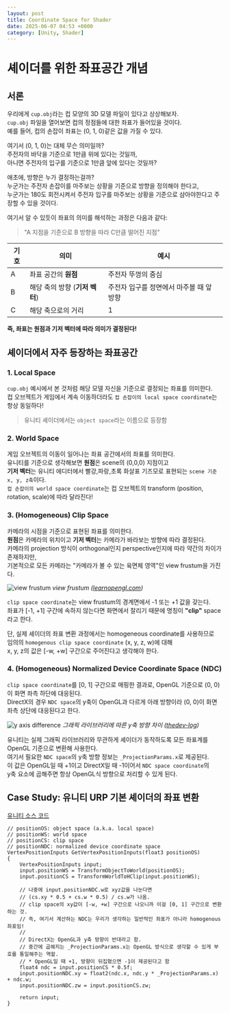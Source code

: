 ```yaml
---
layout: post
title: Coordinate Space for Shader
date: 2025-06-07 04:53 +0000
category: [Unity, Shader]
---
```


# 셰이더를 위한 좌표공간 개념
## 서론
우리에게 ```cup.obj```라는 컵 모양의 3D 모델 파일이 있다고 상상해보자.  
```cup.obj``` 파일을 열어보면 컵의 정점들에 대한 좌표가 들어있을 것이다.  
예를 들어, 컵의 손잡이 좌표는 (0, 1, 0)같은 값을 가질 수 있다.

여기서 (0, 1, 0)는 대체 무슨 의미일까?  
주전자의 바닥을 기준으로 1만큼 위에 있다는 것일까,  
아니면 주전자의 입구를 기준으로 1만큼 앞에 있다는 것일까?

애초에, 방향은 누가 결정하는걸까?  
누군가는 주전자 손잡이를 마주보는 상황을 기준으로 방향을 정의해야 한다고,  
누군가는 180도 회전시켜서 주전자 입구를 마주보는 상황을 기준으로 삼아야한다고 주장할 수 있을 것이다.

여기서 알 수 있듯이 좌표의 의미를 해석하는 과정은 다음과 같다:
> "A 지점을 기준으로 B 방향을 따라 C만큼 떨어진 지점"

| 기호 | 의미                              | 예시                                     |
| ---- | --------------------------------- | ---------------------------------------- |
| A    | 좌표 공간의 <b>원점</b>           | 주전자 뚜껑의 중심                       |
| B    | 해당 축의 방향 (<b>기저 벡터</b>) | 주전자 입구를 정면에서 마주볼 때 앞 방향 |
| C    | 해당 축으로의 거리                | 1                                        |

<b>즉, 좌표는 원점과 기저 벡터에 따라 의미가 결정된다!</b>

## 셰이더에서 자주 등장하는 좌표공간
### 1. Local Space
```cup.obj``` 예시에서 본 것처럼 해당 모델 자신을 기준으로 결정되는 좌표를 의미한다.  
컵 오브젝트가 게임에서 계속 이동하더라도 ```컵 손잡이의 local space coordinate```는 항상 동일하다!

> 유니티 셰이더에서는 ```object space```라는 이름으로 등장함

### 2. World Space
게임 오브젝트의 이동이 일어나는 좌표 공간에서의 좌표를 의미한다.  
유니티를 기준으로 생각해보면 <b>원점</b>은 scene의 (0,0,0) 지점이고  
<b>기저 벡터</b>는 유니티 에디터에서 빨강,파랑,초록 화살표 기즈모로 표현되는 ```scene 기준 x, y, z축```이다.  
```컵 손잡이의 world space coordinate```는 컵 오브젝트의 transform (position, rotation, scale)에 따라 달라진다!

### 3. (Homogeneous) Clip Space
카메라의 시점을 기준으로 표현된 좌표를 의미한다.  
<b>원점</b>은 카메라의 위치이고 <b>기저 벡터</b>는 카메라가 바라보는 방향에 따라 결정된다.  
카메라의 projection 방식이 orthogonal인지 perspective인지에 따라 약간의 차이가 존재하지만,  
기본적으로 모든 카메라는 "카메라가 볼 수 있는 육면체 영역"인 view frustum을 가진다.  

![view frustum](https://learnopengl.com/img/guest/2021/Frustum_culling/VisualCameraFrustum.png)
*view frustum ([learnopengl.com](https://learnopengl.com/Guest-Articles/2021/Scene/Frustum-Culling))*  

```clip space coordinate```는 view frustum의 경계면에서 -1 또는 +1 값을 갖는다.  
좌표가 [-1, +1] 구간에 속하지 않는다면 화면에서 잘리기 때문에 명칭이 <b>"clip"</b> space라고 한다.

단, 실제 셰이더의 좌표 변환 과정에서는 homogeneous coordinate를 사용하므로  
임의의 ```homogenous clip space coordinate``` (x, y, z, w)에 대해  
x, y, z의 값은 [-w, +w] 구간으로 주어진다고 생각해야 한다.

### 4. (Homogeneous) Normalized Device Coordinate Space (NDC)
```clip space coordinate```를 [0, 1] 구간으로 매핑한 결과로, OpenGL 기준으로 (0, 0)이 화면 좌측 하단에 대응된다.  
DirectX의 경우 ```NDC space```의 y축이 OpenGL과 다르게 아래 방향이라 (0, 0)이 화면 좌측 상단에 대응된다고 한다.  

![y axis difference](https://blogger.googleusercontent.com/img/b/R29vZ2xl/AVvXsEjREEMZrCibHsXaeOHUDaNLQ4twX7l9aDFNR0QYupluGHVyYUjAtauWfGnmKcyGUHUOo9c8Be4gyd8xokBHM2dgHMURsyf5IdK_v2SM2u-E5l1Ym6dWXA6SehuKHOH448y8IrgDy1LFnxhc/s1600/20100531_DX_OpenGL.png)
*그래픽 라이브러리에 따른 y축 방향 차이 ([thedev-log](https://thedev-log.blogspot.com/2012/07/texture-coordinates-tutorial-opengl-and.html))*

유니티는 실제 그래픽 라이브러리와 무관하게 셰이더가 동작하도록 모든 좌표계를 OpenGL 기준으로 변환해 사용한다.  
여기서 필요한 ```NDC space```의 y축 방향 정보는 ```_ProjectionParams.x```로 제공된다.  
이 값은 OpenGL일 때 +1이고 DirectX일 때 -1이어서 ```NDC space coordinate```의  
y축 요소에 곱해주면 항상 OpenGL식 방향으로 처리할 수 있게 된다.

## Case Study: 유니티 URP 기본 셰이더의 좌표 변환
[유니티 소스 코드](https://github.com/Unity-Technologies/Graphics/blob/master/Packages/com.unity.render-pipelines.universal/ShaderLibrary/ShaderVariablesFunctions.hlsl)
```hlsl
// positionOS: object space (a.k.a. local space)
// positionWS: world space
// positionCS: clip space
// positionNDC: normalized device coordinate space
VertexPositionInputs GetVertexPositionInputs(float3 positionOS)
{
    VertexPositionInputs input;
    input.positionWS = TransformObjectToWorld(positionOS);
    input.positionCS = TransformWorldToHClip(input.positionWS);

    // 나중에 input.positionNDC.w로 xyz값을 나눈다면
    // (cs.xy * 0.5 + cs.w * 0.5) / cs.w가 나옴.
    // clip space의 xy값이 [-w, +w] 구간으로 나오니까 이걸 [0, 1] 구간으로 변환하는 것.
    // 즉, 여기서 계산하는 NDC는 우리가 생각하는 일반적인 좌표가 아니라 homogenous 좌표임!
    //
    // DirectX는 OpenGL과 y축 방향이 반대라고 함.
    // 중간에 곱해지는 _ProjectionParams.x는 OpenGL 방식으로 생각할 수 있게 부호를 통일해주는 역할.
    // * OpenGL일 때 +1, 방향이 뒤집혔으면 -1이 제공된다고 함
    float4 ndc = input.positionCS * 0.5f;
    input.positionNDC.xy = float2(ndc.x, ndc.y * _ProjectionParams.x) + ndc.w;
    input.positionNDC.zw = input.positionCS.zw;
    
    return input;
}
```
